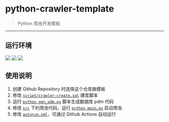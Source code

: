# python-crawler-template

> Python 爬虫开发模板

------

## 运行环境

![](https://img.shields.io/badge/Python-3.8%2B-brightgreen.svg) ![](https://img.shields.io/badge/Platform-Linux%20amd64-brightgreen.svg) ![](https://img.shields.io/badge/Platform-Windows%20x64-brightgreen.svg)


## 使用说明

1. 创建 Github Repository 时选择这个仓库做模板
2. 修改 [`script/crawler-create.sql`](./script/crawler-create.sql) 建库脚本
3. 运行 [`python gen_pdm.py`](./gen_pdm.py) 脚本生成数据库 pdm 代码
4. 修改 [`src`](./src) 下的爬虫代码，运行 [`python main.py`](./main.py) 启动爬虫
5. 修改 [`autorun.yml`](./.github/workflows/autorun.yml)，可通过 Github Actions 自动运行


